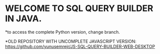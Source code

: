 # WELCOME TO SQL QUERY BUILDER IN JAVA.

*to access the complete Python version, change branch.

*OLD REPOSITORY WITH UNCOMPLETE JAVASCRIPT VERSION: https://github.com/yunusemrejr/JS-SQL-QUERY-BUILDER-WEB-DESKTOP

